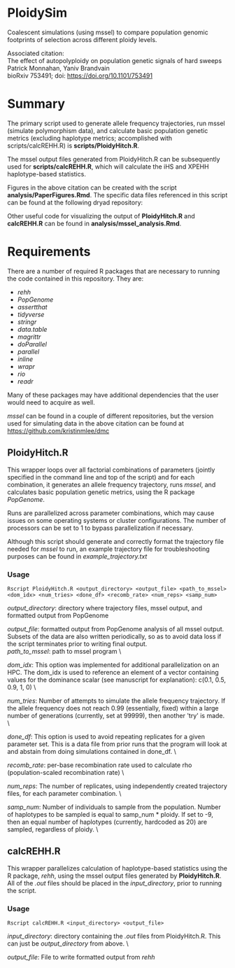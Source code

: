 # PloidySim

Coalescent simulations (using mssel) to compare population genomic footprints of selection across different ploidy levels.

Associated citation: \
The effect of autopolyploidy on population genetic signals of hard sweeps \
Patrick Monnahan, Yaniv Brandvain \
bioRxiv 753491; doi: https://doi.org/10.1101/753491

# Summary

The primary script used to generate allele frequency trajectories, run mssel (simulate polymorphism data), and calculate basic population genetic metrics (excluding haplotype metrics; accomplished with scripts/calcREHH.R) is **scripts/PloidyHitch.R**.

The mssel output files generated from PloidyHitch.R can be subsequently used for **scripts/calcREHH.R**, which will calculate the iHS and XPEHH haplotype-based statistics.

Figures in the above citation can be created with the script **analysis/PaperFigures.Rmd**.  The specific data files referenced in this script can be found at the following dryad repository:

Other useful code for visualizing the output of **PloidyHitch.R** and **calcREHH.R** can be found in **analysis/mssel_analysis.Rmd**.

# Requirements

There are a number of required R packages that are necessary to running the code contained in this repository.  They are:
* *rehh*
* *PopGenome*
* *assertthat*
* *tidyverse*
* *stringr*
* *data.table*
* *magrittr*
* *doParallel*
* *parallel*
* *inline*
* *wrapr*
* *rio*
* *readr* 

Many of these packages may have additional dependencies that the user would need to acquire as well.

*mssel* can be found in a couple of different repositories, but the version used for simulating data in the above citation can be found at https://github.com/kristinmlee/dmc

## PloidyHitch.R
This wrapper loops over all factorial combinations of parameters (jointly specified in the command line and top of the script) and for each combination, it generates an allele frequency trajectory, runs *mssel*, and calculates basic population genetic metrics, using the R package *PopGenome*.

Runs are parallelized across parameter combinations, which may cause issues on some operating systems or cluster configurations.  The number of processors can be set to 1 to bypass parallelization if necessary. 

Although this script should generate and correctly format the trajectory file needed for *mssel* to run, an example trajectory file for troubleshooting purposes can be found in *example_trajectory.txt*

### Usage
    Rscript PloidyHitch.R <output_directory> <output_file> <path_to_mssel> <dom_idx> <num_tries> <done_df> <recomb_rate> <num_reps> <samp_num>

*output_directory*: directory where trajectory files, mssel output, and formatted output from PopGenome

*output_file*: formatted output from PopGenome analysis of all mssel output.  Subsets of the data are also written periodically, so as to avoid data loss if the script terminates prior to writing final output. \
*path_to_mssel*: path to mssel program \

*dom_idx*: This option was implemented for additional parallelization on an HPC.  The dom_idx is used to reference an element of a vector containing values for the dominance scalar (see manuscript for explanation): c(0.1, 0.5, 0.9, 1, 0) \

*num_tries*: Number of attempts to simulate the allele frequency trajectory.  If the allele frequency does not reach 0.99 (essentially, fixed) within a large number of generations (currently, set at 99999), then another 'try' is made. \

*done_df*: This option is used to avoid repeating replicates for a given parameter set.  This is a data file from prior runs that the program will look at and abstain from doing simulations contained in done_df. \

*recomb_rate*: per-base recombination rate used to calculate rho (population-scaled recombination rate) \

*num_reps*: The number of replicates, using independently created trajectory files, for each parameter combination. \

*samp_num*: Number of individuals to sample from the population.  Number of haplotypes to be sampled is equal to samp_num * ploidy.  If set to -9, then an equal number of haplotypes (currently, hardcoded as 20) are sampled, regardless of ploidy. \

## calcREHH.R
This wrapper parallelizes calculation of haplotype-based statistics using the R package, *rehh*, using the mssel output files generated by **PloidyHitch.R**.  All of the *.out* files should be placed in the *input_directory*, prior to running the script.  
### Usage
    Rscript calcREHH.R <input_directory> <output_file>
    
*input_directory*: directory containing the *.out* files from PloidyHitch.R.  This can just be *output_directory* from above.  \

*output_file*: File to write formatted output from *rehh*

